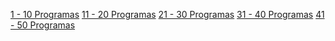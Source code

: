 [1 - 10 Programas](https://asciinema.org/a/zctV4gFXK8OFEPz4DZw4J4c9d)
[11 - 20 Programas](https://asciinema.org/a/WeUOd42sLcBSPAqYo1Dheti19)
[21 - 30 Programas](https://asciinema.org/a/QmlgfGx90C7pMWHMnCtEzMeZf)
[31 - 40 Programas]()
[41 - 50 Programas]()

